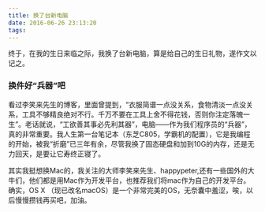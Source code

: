 ```yaml
---
title: 换了台新电脑
date: 2016-06-26 23:13:20
tags:
---
```


终于，在我的生日来临之际，我换了台新电脑，算是给自己的生日礼物，遂作文以记之。

### 换件好“兵器”吧
看过李笑来先生的博客，里面曾提到，“衣服简谱一点没关系，食物清淡一点没关系，工具不够精良绝对不行。千万不要在工具上舍不得花钱，否则你注定落魄一生”。老话就说，“工欲善其事必先利其器”，电脑——作为我们程序员的“兵器”，真的非常重要。我人生第一台笔记本（东芝C805，学霸机的配置），它是我编程的开始，被我“折磨”已三年有余，尽管我换了固态硬盘和加到10G的内存，还是无力回天，是要让它寿终正寝了。

其实我挺想换Mac的，我关注的大师李笑来先生、happypeter,还有一些国外的大牛们，他们都是用Mac作为开发平台，也推荐我们将mac作为自己的开发平台。确实，OS X （现已改名macOS）是一个非常完美的OS，无奈囊中羞涩，唉，以后慢慢攒钱再买吧，加油。